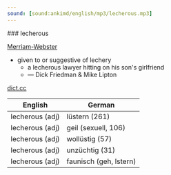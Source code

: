 ```yaml
---
sound: [sound:ankimd/english/mp3/lecherous.mp3]
---
```


\### lecherous

[Merriam-Webster](https://www.merriam-webster.com/dictionary/lecherous)

- given to or suggestive of lechery
    - a lecherous lawyer hitting on his son's girlfriend
    - — Dick Friedman & Mike Lipton

[dict.cc](https://www.dict.cc/lecherous)

| English        | German       |
| -------------- | ------------ |
| lecherous (adj) | lüstern (261) |
| lecherous (adj) | geil (sexuell, 106) |
| lecherous (adj) | wollüstig (57) |
| lecherous (adj) | unzüchtig (31) |
| lecherous (adj) | faunisch (geh, lstern) |
